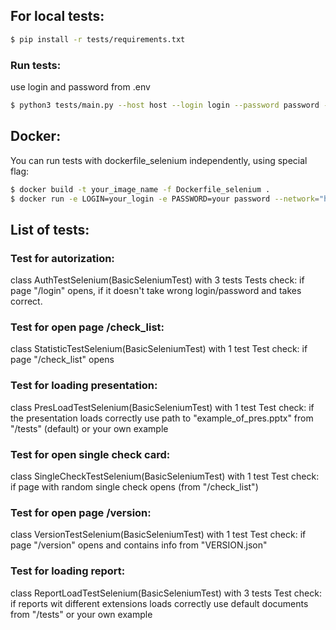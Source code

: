 
## For local tests:

```bash
$ pip install -r tests/requirements.txt
```

### Run tests:

use login and password from .env

```bash
$ python3 tests/main.py --host host --login login --password password --pres your press
```

## Docker:

You can run tests with dockerfile_selenium independently, using special flag:

```bash
$ docker build -t your_image_name -f Dockerfile_selenium .
$ docker run -e LOGIN=your_login -e PASSWORD=your password --network="host" your_image_name

```
## List of tests:

### Test for autorization:

class AuthTestSelenium(BasicSeleniumTest) with 3 tests
Tests check: if page "/login" opens, if it doesn't take wrong login/password and takes correct.

### Test for open page /check_list:

class StatisticTestSelenium(BasicSeleniumTest) with 1 test
Test check: if page "/check_list" opens


### Test for loading presentation:

class PresLoadTestSelenium(BasicSeleniumTest) with 1 test
Test check: if the presentation loads correctly
use path to "example_of_pres.pptx" from "/tests" (default) or your own example

### Test for open single check card:

class SingleCheckTestSelenium(BasicSeleniumTest) with 1 test
Test check: if page with random single check opens (from "/check_list")

### Test for open page /version:

class VersionTestSelenium(BasicSeleniumTest) with 1 test
Test check: if page "/version" opens and contains info from "VERSION.json"

### Test for loading report:

class ReportLoadTestSelenium(BasicSeleniumTest) with 3 tests
Test check: if reports wit different extensions loads correctly
use default documents from "/tests" or your own example


